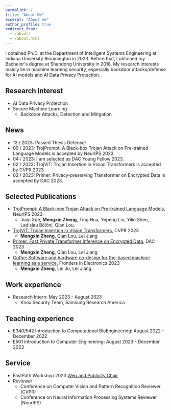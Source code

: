 ```yaml
---
permalink: /
title: "About Me"
excerpt: "About me"
author_profile: true
redirect_from: 
  - /about/
  - /about.html
---
```


I obtained Ph.D. at the Department of Intelligent Systems Engineering at Indiana University Bloomington in 2023. Before that, I obtained my Bachelor's degree at Shandong University in 2018. My research interests mainly lie in machine learning security, especially backdoor attacks/defense for AI models and AI Data Privacy Protection.

## Research Interest
- AI Data Privacy Protection
- Secure Machine Learning
  - Backdoor Attacks, Detection and Mitigation

## News
- 12 / 2023: Passed Thesis Defense!
- 09 / 2023: TrojPrompt: A Black-box Trojan Attack on Pre-trained Language Models is accepted by NeurIPS 2023.
- 04 / 2023: I am selected as DAC Young Fellow 2023.
- 02 / 2023: TrojViT: Trojan Insertion in Vision Transformers is accepted by CVPR 2023.
- 02 / 2023: Primer: Privacy-preserving Transformer on Encrypted Data is accepted by DAC 2023.

## Selected Publications
- [TrojPrompt: A Black-box Trojan Attack on Pre-trained Language Models](https://arxiv.org/pdf/2306.06815.pdf), NeurIPS 2023
  - Jiaqi Xue, **Mengxin Zheng**, Ting Hua, Yepeng Liu, Yilin Shen, Ladislau Bölöni, Qian Lou.
- [TrojViT: Trojan Insertion in Vision Transformers](https://openaccess.thecvf.com/content/CVPR2023/papers/Zheng_TrojViT_Trojan_Insertion_in_Vision_Transformers_CVPR_2023_paper.pdf), CVPR 2023
  - **Mengxin Zheng**, Qian Lou, Lei Jiang
- [Primer: Fast Private Transformer Inference on Encrypted Data](https://arxiv.org/pdf/2303.13679.pdf), DAC 2023
  - **Mengxin Zheng**, Qian Lou, Lei Jiang
- [Cofhe: Software and hardware co-design for fhe-based machine learning as a service](https://www.frontiersin.org/articles/10.3389/felec.2022.1091369/full), Frontiers in Electronics 2023
  - **Mengxin Zheng**, Lei Ju, Lei Jiang

## Work experience
- Research Intern: May 2023 - August 2023
  - Knox Security Team, Samsung Research America

## Teaching experience
- E340/542 Introduction to Computational BioEngineering: August 2022 - December 2022
- E501 Introduction to Computer Engineering: August 2023 - December 2023

## Service
- FastPath Workshop 2023 [Web and Publicity Chair](https://fastpath2023.github.io/FastPath2023/)
- Reviewer
  - Conference on Computer Vision and Pattern Recognition Reviewer (CVPR)
  - Conference on Neural Information Processing Systems Reviewer (NeurIPS)

